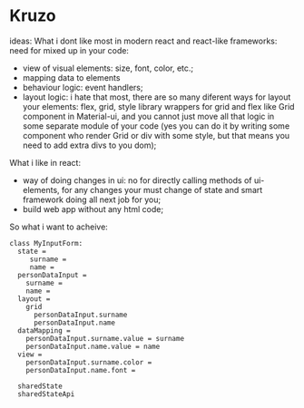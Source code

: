 # Kruzo
ideas:
What i dont like most in modern react and react-like frameworks:
need for mixed up in your code: 
  - view of visual elements: size, font, color, etc.;
  - mapping data to elements
  - behaviour logic: event handlers; 
  - layout logic: i hate that most, there are  so many diferent ways for layout your elements: flex, grid, style library wrappers for grid   and flex like Grid component in Material-ui, and you cannot just move all that logic in some separate module of your code (yes you can do it by writing some component who render Grid or div with some style, but that means you need to add extra divs to you dom);
  
What i like in react: 
  - way of doing changes in ui: no for directly calling methods of ui-elements, for any changes your must change of state and smart
  framework doing all next job for you;
  - build web app without any html code;
  
  
So what i want to acheive: 

```
class MyInputForm:
  state = 
     surname =
     name = 
  personDataInput = 
    surname =
    name = 
  layout = 
    grid 
      personDataInput.surname
      personDataInput.name
  dataMapping =   
    personDataInput.surname.value = surname    
    personDataInput.name.value = name    
  view = 
    personDataInput.surname.color =
    personDataInput.name.font =
  
  sharedState
  sharedStateApi
```  


